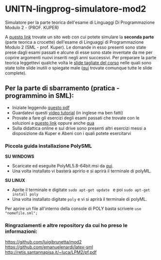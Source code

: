 # UNITN-lingprog-simulatore-mod2
Simulatore per la parte teorica dell'esame di Linguaggi Di Programmazione Modulo 2 - (PROF. KUPER)

A [questo link](https://pater999.github.io/UNITN-lingprog-simulatore-mod2/index.html) trovate un sito web con cui potete simulare la **seconda parte** (parte teorica a crocette) dell'esame di Linguaggi di Programmazione Modulo 2 (SML - prof. Kuper). Le domande in esso presenti sono state prese dagli esami passati e alcune di esse sono state inventate da me per coprire argomenti nuovi inseriti negli anni successivi.
Per preparare la parte teorica leggettevi qualche volta le [slide tagliate del corso](https://github.com/luigibrunetta/mod2/blob/master/Mod2%20Abeni%20-%20Tagliato.pdf) nelle quali sono state tolte slide inutili o spiegate male ([qui](https://github.com/luigibrunetta/mod2/tree/master/Mod2%20Teorico) trovate comunque tutte le slide complete). 

## Per la parte di sbarramento (pratica - programmino in SML):
* Iniziate leggendo [questo pdf](http://retis.santannapisa.it/~luca/LPM2/pf.pdf)
* Guardatevi questi [video tutorial](https://www.youtube.com/playlist?list=PL-eVNDa9MNJczU4ZjhJDT8rIcCa12DyAx) (in inglese ma ben fatti) 
* Provate a fare gli esercizi degli esami passati che trovate con le soluzioni a [questo link](https://github.com/luigibrunetta/mod2/blob/master/Esami%20PolyML.pdf) oppure anche [qua](https://github.com/luigibrunetta/mod2/tree/master/PolyML%20Esami)
* Sulla didattica online e sul drive sono presenti altri esercizi messi a disposizione da Kuper e Abeni con i quali potete esercitarvi

### Piccola guida installazione PolySML
**SU WINDOWS**
* Scaricate ed eseguite PolyML5.8-64bit.msi da [qui](https://github.com/polyml/polyml/releases).
* Una volta installato vi basterà aprirlo e si aprirà il terminale di polyML.

**SU LINUX**
* Aprite il terminale e digitate ```sudo apt-get update ``` e poi ``` sudo apt-get install poly  ```
* Una volta installato digitate ``` poly ``` e vi si aprirà il terminale di polyML.

Per aprire un file all'interno della console di POLY basta scrivere  ``` use "nomefile.sml"; ```

### Ringraziamenti e altre repository da cui ho preso le informazioni:
https://github.com/luigibrunetta/mod2<br>
https://github.com/emanuelenardi/latex-sml<br>
http://retis.santannapisa.it/~luca/LPM2/pf.pdf<br>



